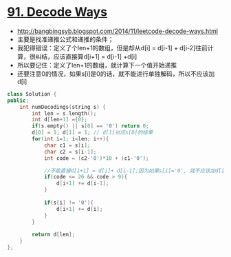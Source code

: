 # [91. Decode Ways](https://leetcode.com/problems/decode-ways/?tab=Solutions)
* http://bangbingsyb.blogspot.com/2014/11/leetcode-decode-ways.html
* 主要是找准递推公式和递推的条件；
*  我犯得错误：定义了个len+1的数组，但是却从d[i] = d[i-1] + d[i-2]往前计算，很纠结，应该直接算d[i+1] = d[i-1] +d[i]
  * 所以要记住：定义了len+1的数组，就计算下一个值开始递推
  * 还要注意0的情况，如果s[i]是0的话，就不能进行单独解码，所以不应该加d[i]
  
```C++
class Solution {
public:
    int numDecodings(string s) {
        int len = s.length();
        int d[len+1] ={0};
        if(s.empty() || s[0] == '0') return 0;
        d[0] = 1; d[1] = 1; // d[1]对应s[0]的结果
        for(int i=1; i<len; i++){
            char c1 = s[i];
            char c2 = s[i-1];
            int code = (c2-'0')*10 + (c1-'0');

            //不能直接d[i+1] = d[i]+ d[i-1];因为如果s[i]='0', 就不应该加d[i]
            if(code <= 26 && code > 9){
                d[i+1] += d[i-1]; 
            }
            
            if(s[i] != '0'){
                d[i+1] += d[i];
            }
        }
        
        return d[len];
    }
};
```
